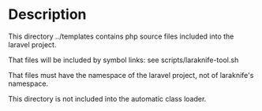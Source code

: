 # Description
This directory ../templates contains php source files included into the laravel project.

That files will be included by symbol links: see scripts/laraknife-tool.sh

That files must have the namespace of the laravel project, not of laraknife's namespace.

This directory is not included into the automatic class loader.


